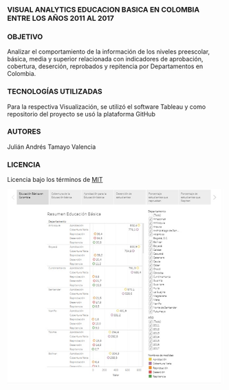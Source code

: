 <h3>VISUAL ANALYTICS EDUCACION BASICA EN COLOMBIA ENTRE LOS AÑOS 2011 AL 2017</h3>

<h3>OBJETIVO</h3>

Analizar el comportamiento de la información de los niveles preescolar, básica, media y superior relacionada con indicadores de aprobación, cobertura, deserción, reprobados y repitencia por Departamentos en Colombia.

<h3>TECNOLOGÍAS UTILIZADAS</h3>

Para la respectiva Visualización, se utilizó el software Tableau y como repositorio del proyecto se usó la plataforma GitHub

<h3>AUTORES</h3>

Julián Andrés Tamayo Valencia

<h3>LICENCIA</h3>

Licencia bajo los términos de <a href="LICENSE.md">MIT</a>

![Imagen Educacion](EducacionBasica.jpg)
